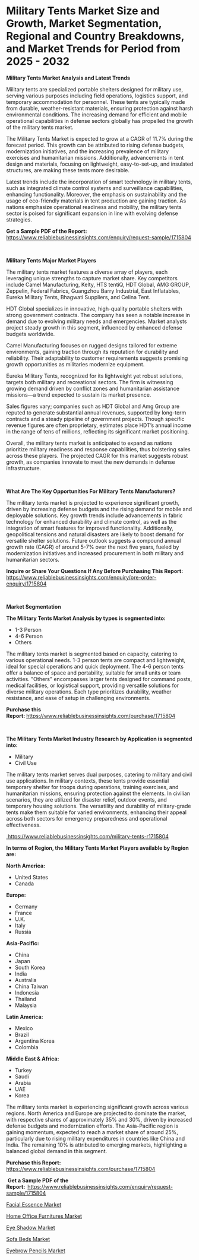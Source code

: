 <p><h1>Military Tents Market Size and Growth, Market Segmentation, Regional and Country Breakdowns, and Market Trends for Period from 2025 -  2032</h1></p><p><strong>Military Tents Market Analysis and Latest Trends</strong></p>
<p><p>Military tents are specialized portable shelters designed for military use, serving various purposes including field operations, logistics support, and temporary accommodation for personnel. These tents are typically made from durable, weather-resistant materials, ensuring protection against harsh environmental conditions. The increasing demand for efficient and mobile operational capabilities in defense sectors globally has propelled the growth of the military tents market.</p><p>The Military Tents Market is expected to grow at a CAGR of 11.7% during the forecast period. This growth can be attributed to rising defense budgets, modernization initiatives, and the increasing prevalence of military exercises and humanitarian missions. Additionally, advancements in tent design and materials, focusing on lightweight, easy-to-set-up, and insulated structures, are making these tents more desirable.</p><p>Latest trends include the incorporation of smart technology in military tents, such as integrated climate control systems and surveillance capabilities, enhancing functionality. Moreover, the emphasis on sustainability and the usage of eco-friendly materials in tent production are gaining traction. As nations emphasize operational readiness and mobility, the military tents sector is poised for significant expansion in line with evolving defense strategies.</p></p>
<p><strong>Get a Sample PDF of the Report:&nbsp;</strong> <a href="https://www.reliablebusinessinsights.com/enquiry/request-sample/1715804?utm_campaign=950&utm_medium=2&utm_source=Github&utm_content=ia&utm_term=06022025&utm_id=military-tents">https://www.reliablebusinessinsights.com/enquiry/request-sample/1715804</a></p>
<p>&nbsp;</p>
<p><strong>Military Tents Major Market Players</strong></p>
<p><p>The military tents market features a diverse array of players, each leveraging unique strengths to capture market share. Key competitors include Camel Manufacturing, Kelty, HTS tentiQ, HDT Global, AMG GROUP, Zeppelin, Federal Fabrics, Guangzhou Barry Industrial, East Inflatables, Eureka Military Tents, Bhagwati Suppliers, and Celina Tent. </p><p>HDT Global specializes in innovative, high-quality portable shelters with strong government contracts. The company has seen a notable increase in demand due to evolving military needs and emergencies. Market analysts project steady growth in this segment, influenced by enhanced defense budgets worldwide.</p><p>Camel Manufacturing focuses on rugged designs tailored for extreme environments, gaining traction through its reputation for durability and reliability. Their adaptability to customer requirements suggests promising growth opportunities as militaries modernize equipment.</p><p>Eureka Military Tents, recognized for its lightweight yet robust solutions, targets both military and recreational sectors. The firm is witnessing growing demand driven by conflict zones and humanitarian assistance missions—a trend expected to sustain its market presence.</p><p>Sales figures vary; companies such as HDT Global and Amg Group are reputed to generate substantial annual revenues, supported by long-term contracts and a steady pipeline of government projects. Though specific revenue figures are often proprietary, estimates place HDT’s annual income in the range of tens of millions, reflecting its significant market positioning.</p><p>Overall, the military tents market is anticipated to expand as nations prioritize military readiness and response capabilities, thus bolstering sales across these players. The projected CAGR for this market suggests robust growth, as companies innovate to meet the new demands in defense infrastructure.</p></p>
<p>&nbsp;</p>
<p><strong>What Are The Key Opportunities For Military Tents Manufacturers?</strong></p>
<p><p>The military tents market is projected to experience significant growth, driven by increasing defense budgets and the rising demand for mobile and deployable solutions. Key growth trends include advancements in fabric technology for enhanced durability and climate control, as well as the integration of smart features for improved functionality. Additionally, geopolitical tensions and natural disasters are likely to boost demand for versatile shelter solutions. Future outlook suggests a compound annual growth rate (CAGR) of around 5-7% over the next five years, fueled by modernization initiatives and increased procurement in both military and humanitarian sectors.</p></p>
<p><strong>Inquire or Share Your Questions If Any Before Purchasing This Report:</strong> <a href="https://www.reliablebusinessinsights.com/enquiry/pre-order-enquiry/1715804?utm_campaign=950&utm_medium=2&utm_source=Github&utm_content=ia&utm_term=06022025&utm_id=military-tents">https://www.reliablebusinessinsights.com/enquiry/pre-order-enquiry/1715804</a></p>
<p>&nbsp;</p>
<p><strong>Market Segmentation</strong></p>
<p><strong>The Military Tents Market Analysis by types is segmented into:</strong></p>
<p><ul><li>1-3 Person</li><li>4-6 Person</li><li>Others</li></ul></p>
<p><p>The military tents market is segmented based on capacity, catering to various operational needs. 1-3 person tents are compact and lightweight, ideal for special operations and quick deployment. The 4-6 person tents offer a balance of space and portability, suitable for small units or team activities. "Others" encompasses larger tents designed for command posts, medical facilities, or logistical support, providing versatile solutions for diverse military operations. Each type prioritizes durability, weather resistance, and ease of setup in challenging environments.</p></p>
<p><strong>Purchase this Report:&nbsp;</strong><a href="https://www.reliablebusinessinsights.com/purchase/1715804?utm_campaign=950&utm_medium=2&utm_source=Github&utm_content=ia&utm_term=06022025&utm_id=military-tents">https://www.reliablebusinessinsights.com/purchase/1715804</a></p>
<p>&nbsp;</p>
<p><strong>The Military Tents Market Industry Research by Application is segmented into:</strong></p>
<p><ul><li>Military</li><li>Civil Use</li></ul></p>
<p><p>The military tents market serves dual purposes, catering to military and civil use applications. In military contexts, these tents provide essential temporary shelter for troops during operations, training exercises, and humanitarian missions, ensuring protection against the elements. In civilian scenarios, they are utilized for disaster relief, outdoor events, and temporary housing solutions. The versatility and durability of military-grade tents make them suitable for varied environments, enhancing their appeal across both sectors for emergency preparedness and operational effectiveness.</p></p>
<p><a href="https://www.reliablebusinessinsights.com/military-tents-r1715804?utm_campaign=950&utm_medium=2&utm_source=Github&utm_content=ia&utm_term=06022025&utm_id=military-tents">&nbsp;https://www.reliablebusinessinsights.com/military-tents-r1715804</a></p>
<p><strong>In terms of Region, the Military Tents Market Players available by Region are:</strong></p>
<p>
    <p> <strong> North America: </strong>
        <ul>
            <li>United States</li>
            <li>Canada</li>
        </ul>
        </p> 
    <p> <strong> Europe: </strong>
        <ul>
            <li>Germany</li>
            <li>France</li>
            <li>U.K.</li>
            <li>Italy</li>
            <li>Russia</li>
        </ul>
        </p> 
    <p> <strong> Asia-Pacific: </strong>
        <ul>
            <li>China</li>
            <li>Japan</li>
            <li>South Korea</li>
            <li>India</li>
            <li>Australia</li>
            <li>China Taiwan</li>
            <li>Indonesia</li>
            <li>Thailand</li>
            <li>Malaysia</li>
        </ul>
        </p> 
    <p> <strong> Latin America: </strong>
        <ul>
            <li>Mexico</li>
            <li>Brazil</li>
            <li>Argentina Korea</li>
            <li>Colombia</li>
        </ul>
        </p> 
    <p> <strong> Middle East & Africa: </strong>
        <ul>
            <li>Turkey</li>
            <li>Saudi</li>
            <li>Arabia</li>
            <li>UAE</li>
            <li>Korea</li>
        </ul>
    </p>
    </p>
<p><p>The military tents market is experiencing significant growth across various regions. North America and Europe are projected to dominate the market, with respective shares of approximately 35% and 30%, driven by increased defense budgets and modernization efforts. The Asia-Pacific region is gaining momentum, expected to reach a market share of around 25%, particularly due to rising military expenditures in countries like China and India. The remaining 10% is attributed to emerging markets, highlighting a balanced global demand in this segment.</p></p>
<p><strong>Purchase this Report: </strong><a href="https://www.reliablebusinessinsights.com/purchase/1715804?utm_campaign=950&utm_medium=2&utm_source=Github&utm_content=ia&utm_term=06022025&utm_id=military-tents">https://www.reliablebusinessinsights.com/purchase/1715804</a></p>
<p>&nbsp;<strong>Get a Sample PDF of the Report:&nbsp;&nbsp;</strong><a href="https://www.reliablebusinessinsights.com/enquiry/request-sample/1715804?utm_campaign=950&utm_medium=2&utm_source=Github&utm_content=ia&utm_term=06022025&utm_id=military-tents">https://www.reliablebusinessinsights.com/enquiry/request-sample/1715804</a></p>
<p><strong></strong></p>
<p><p><a href="https://github.com/lateshab69/Market-Research-Report-List-1/blob/main/facial-essence-market.md?utm_campaign=950&utm_medium=2&utm_source=Github&utm_content=ia&utm_term=06022025&utm_id=military-tents">Facial Essence Market</a></p><p><a href="https://github.com/darenph8er/Market-Research-Report-List-1/blob/main/home-office-furnitures-market.md?utm_campaign=950&utm_medium=2&utm_source=Github&utm_content=ia&utm_term=06022025&utm_id=military-tents">Home Office Furnitures Market</a></p><p><a href="https://github.com/chongseney974/Market-Research-Report-List-1/blob/main/eye-shadow-market.md?utm_campaign=950&utm_medium=2&utm_source=Github&utm_content=ia&utm_term=06022025&utm_id=military-tents">Eye Shadow Market</a></p><p><a href="https://github.com/nathaliehurles7142/Market-Research-Report-List-1/blob/main/sofa-beds-market.md?utm_campaign=950&utm_medium=2&utm_source=Github&utm_content=ia&utm_term=06022025&utm_id=military-tents">Sofa Beds Market</a></p><p><a href="https://github.com/rosalinebhakta48/Market-Research-Report-List-1/blob/main/eyebrow-pencils-market.md?utm_campaign=950&utm_medium=2&utm_source=Github&utm_content=ia&utm_term=06022025&utm_id=military-tents">Eyebrow Pencils Market</a></p></p>